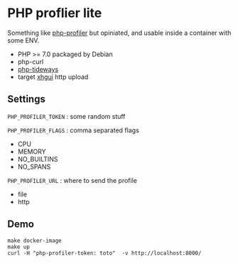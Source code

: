PHP proflier lite
=================

Something like [php-profiler](https://github.com/perftools/php-profiler)
but opiniated, and usable inside a container with some ENV.

* PHP >= 7.0 packaged by Debian
* php-curl
* [php-tideways](https://github.com/tideways/php-xhprof-extension)
* target [xhgui](https://github.com/perftools/xhgui) http upload

Settings
--------

`PHP_PROFILER_TOKEN` : some random stuff

`PHP_PROFILER_FLAGS` : comma separated flags

* CPU
* MEMORY
* NO_BUILTINS
* NO_SPANS

`PHP_PROFILER_URL` : where to send the profile

* file
* http

Demo
----

    make docker-image
    make up
    curl -H "php-profiler-token: toto"  -v http://localhost:8000/
